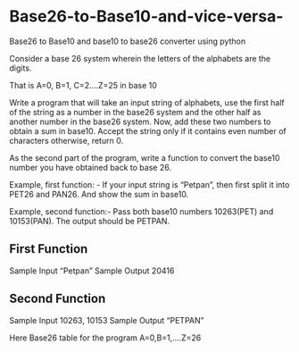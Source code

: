 # Base26-to-Base10-and-vice-versa-
Base26 to Base10 and base10 to base26 converter using python

Consider a base 26 system wherein the letters of the alphabets are the digits.

That is A=0, B=1, C=2….Z=25 in base 10

Write a program that will take an input string of alphabets, use the first half of the string as a number in the base26 system and the other half as another number in the base26 system.
Now, add these two numbers to obtain a sum in base10.
Accept the string only if it contains even number of characters otherwise, return 0.

As the second part of the program, write a function to convert the base10 number you have obtained back to base 26.

Example, first function: - If your input string is “Petpan”, then first split it into PET26 and PAN26.
And show the sum in base10.

Example, second function:- Pass both base10 numbers 10263(PET) and 10153(PAN). The output should be PETPAN.

First Function
------------------
Sample Input
“Petpan”
Sample Output
20416

Second Function
-----------------------
Sample Input
10263, 10153
Sample Output
“PETPAN”

Here Base26 table for the program
 A=0,B=1,....Z=26

